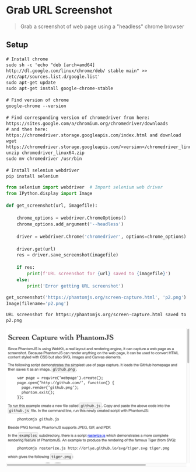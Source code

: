# Grab URL Screenshot
> Grab a screenshot of web page using a "headless" chrome browser


## Setup
```
# Install chrome
sudo sh -c 'echo "deb [arch=amd64] http://dl.google.com/linux/chrome/deb/ stable main" >> /etc/apt/sources.list.d/google.list'
sudo apt-get update
sudo apt-get install google-chrome-stable

# Find version of chrome
google-chrome --version

# Find corresponding version of chromedriver from here: https://sites.google.com/a/chromium.org/chromedriver/downloads  
# and then here:  https://chromedriver.storage.googleapis.com/index.html and download
wget https://chromedriver.storage.googleapis.com/<version>/chromedriver_linux64.zip
unzip chromedriver_linux64.zip
sudo mv chromedriver /usr/bin

# Install selenium webdriver
pip install selenium
```

```python
from selenium import webdriver  # Import selenium web driver
from IPython.display import Image

def get_screenshot(url, imagefile):

    chrome_options = webdriver.ChromeOptions()
    chrome_options.add_argument('--headless')

    driver = webdriver.Chrome('chromedriver', options=chrome_options)
    
    driver.get(url)
    res = driver.save_screenshot(imagefile)
    
    if res:
        print(f'URL screenshot for {url} saved to {imagefile}')
    else:
        print('Error getting URL screenshot')
```

```python
get_screenshot('https://phantomjs.org/screen-capture.html', 'p2.png')
Image(filename='p2.png')
```

    URL screenshot for https://phantomjs.org/screen-capture.html saved to p2.png





![png](images/2020-01-29-Grab-URL-screenshot_files/output_2_1.png)


